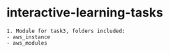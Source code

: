 # interactive-learning-tasks



```
1. Module for task3, folders included: 
- aws_instance
- aws_modules

```
